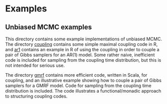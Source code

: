# Examples

## Unbiased MCMC examples

This directory contains some example implementations of unbiased MCMC. The directory [coupling](coupling/) contains some simple maximal coupling code in R, and [ar1](ar1/) contains an example in R of using the coupling in order to couple a pair of Gibbs samplers for an AR(1) model. Some rather naive, inefficient code is included for sampling from the coupling time distribution, but this is not intended for serious use.

The directory [gmrf](gmrf/) contains more efficient code, written in Scala, for coupling, and an illustrative example showing how to couple a pair of Gibbs samplers for a GMRF model. Code for sampling from the coupling time distribution is included. The code illustrates a functional/monadic approach to structuring coupling codes.








